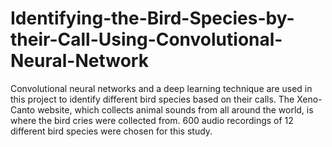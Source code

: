 # Identifying-the-Bird-Species-by-their-Call-Using-Convolutional-Neural-Network
Convolutional neural networks and a deep learning technique are used in this project to identify different bird species based on their calls. The Xeno-Canto website, which collects animal sounds from all around the world, is where the bird cries were collected from. 600 audio recordings of 12 different bird species were chosen for this study.
